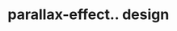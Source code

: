 # parallax-effect.. design                                                                                                                                        

